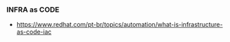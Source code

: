 ### INFRA as CODE
-  https://www.redhat.com/pt-br/topics/automation/what-is-infrastructure-as-code-iac

